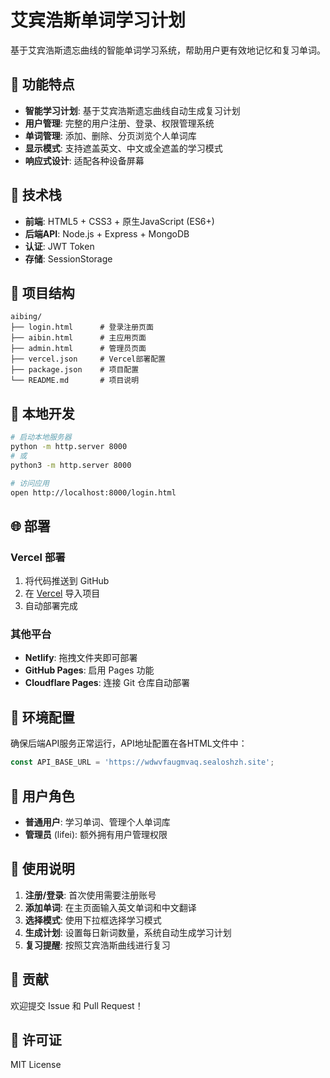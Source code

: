 # 艾宾浩斯单词学习计划

基于艾宾浩斯遗忘曲线的智能单词学习系统，帮助用户更有效地记忆和复习单词。

## 🌟 功能特点

- **智能学习计划**: 基于艾宾浩斯遗忘曲线自动生成复习计划
- **用户管理**: 完整的用户注册、登录、权限管理系统
- **单词管理**: 添加、删除、分页浏览个人单词库
- **显示模式**: 支持遮盖英文、中文或全遮盖的学习模式
- **响应式设计**: 适配各种设备屏幕

## 🚀 技术栈

- **前端**: HTML5 + CSS3 + 原生JavaScript (ES6+)
- **后端API**: Node.js + Express + MongoDB
- **认证**: JWT Token
- **存储**: SessionStorage

## 📁 项目结构

```
aibing/
├── login.html      # 登录注册页面
├── aibin.html      # 主应用页面
├── admin.html      # 管理员页面
├── vercel.json     # Vercel部署配置
├── package.json    # 项目配置
└── README.md       # 项目说明
```

## 🔧 本地开发

```bash
# 启动本地服务器
python -m http.server 8000
# 或
python3 -m http.server 8000

# 访问应用
open http://localhost:8000/login.html
```

## 🌐 部署

### Vercel 部署
1. 将代码推送到 GitHub
2. 在 [Vercel](https://vercel.com) 导入项目
3. 自动部署完成

### 其他平台
- **Netlify**: 拖拽文件夹即可部署
- **GitHub Pages**: 启用 Pages 功能
- **Cloudflare Pages**: 连接 Git 仓库自动部署

## 🔐 环境配置

确保后端API服务正常运行，API地址配置在各HTML文件中：
```javascript
const API_BASE_URL = 'https://wdwvfaugmvaq.sealoshzh.site';
```

## 👥 用户角色

- **普通用户**: 学习单词、管理个人单词库
- **管理员** (lifei): 额外拥有用户管理权限

## 📱 使用说明

1. **注册/登录**: 首次使用需要注册账号
2. **添加单词**: 在主页面输入英文单词和中文翻译
3. **选择模式**: 使用下拉框选择学习模式
4. **生成计划**: 设置每日新词数量，系统自动生成学习计划
5. **复习提醒**: 按照艾宾浩斯曲线进行复习

## 🤝 贡献

欢迎提交 Issue 和 Pull Request！

## 📄 许可证

MIT License
